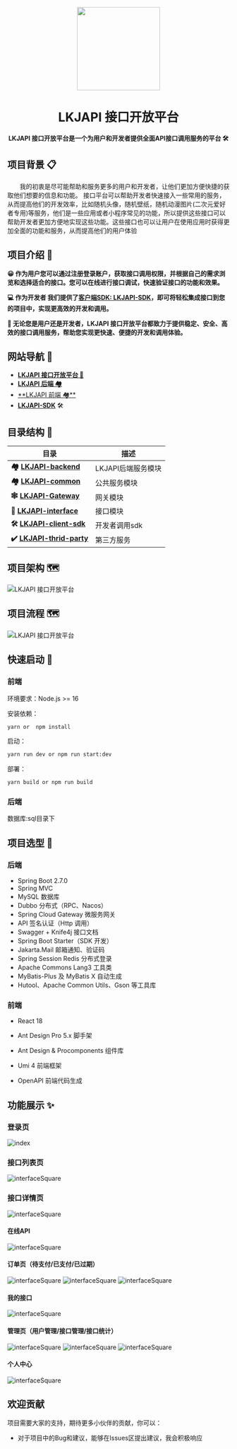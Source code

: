 <p align="center">
    <img src=https://img.qimuu.icu/typory/logo.gif width=188/>
</p>
<h1 align="center">LKJAPI 接口开放平台</h1>
<p align="center"><strong>LKJAPI 接口开放平台是一个为用户和开发者提供全面API接口调用服务的平台 🛠</strong></p>

## 项目背景 📋

&emsp;&emsp;我的初衷是尽可能帮助和服务更多的用户和开发者，让他们更加方便快捷的获取他们想要的信息和功能。
接口平台可以帮助开发者快速接入一些常用的服务，从而提高他们的开发效率，比如随机头像，随机壁纸，随机动漫图片(二次元爱好者专用)等服务，他们是一些应用或者小程序常见的功能，所以提供这些接口可以帮助开发者更加方便地实现这些功能。这些接口也可以让用户在使用应用时获得更加全面的功能和服务，从而提高他们的用户体验


## 项目介绍 🙋
**😀 作为用户您可以通过注册登录账户，获取接口调用权限，并根据自己的需求浏览和选择适合的接口。您可以在线进行接口调试，快速验证接口的功能和效果。**

**💻 作为开发者 我们提供了[客户端SDK: LKJAPI-SDK](./LKJAPI-client-sdk)，即可将轻松集成接口到您的项目中，实现更高效的开发和调用。**

**🏁 无论您是用户还是开发者，LKJAPI 接口开放平台都致力于提供稳定、安全、高效的接口调用服务，帮助您实现更快速、便捷的开发和调用体验。**
## 网站导航 🧭
-  **[LKJAPI 接口开放平台 🔗](https://github.com/LKJ-np/LKJAPI)**
- [**LKJAPI 后端 🏘️**](https://github.com/LKJ-np/LKJAPI)
- [**LKJAPI 前端 🏘**️](https://github.com/LKJ-np/LKJAPI-frontend)
-  **[LKJAPI-SDK](./LKJAPI-client-sdk)** 🛠

## 目录结构 📑
| 目录                                                                                                                                                        | 描述           |
|-----------------------------------------------------------------------------------------------------------------------------------------------------------|--------------|
| **🏘️ [LKJAPI-backend](./LKJAPI-backend)**                                                                                                                | LKJAPI后端服务模块 |
| **🏘️ [LKJAPI-common](./LKJAPI-common)**                                                                                                                  | 公共服务模块       |
| **🕸️ [LKJAPI-Gateway](./LKJAPI-Gateway)**                                                                                                                | 网关模块         |
| **🔗 [LKJAPI-interface](./LKJAPI-interface)**                                                                                                             | 接口模块         |
| **🛠 [LKJAPI-client-sdk](LKJAPI-client-sdk)**                                                                                                                           | 开发者调用sdk     |  |
| **✔️ [LKJAPI-thrid-party](LKJAPI-third-party)** | 第三方服务        |

## 项目架构 🗺

![LKJAPI 接口开放平台](./img/项目架构.png)

## 项目流程 🗺️

![LKJAPI 接口开放平台](./img/项目流程图.png)


## 快速启动 🚀
### 前端

环境要求：Node.js >= 16

安装依赖：

```bash
yarn or  npm install
```

启动：

```bash
yarn run dev or npm run start:dev
```

部署：

```bash
yarn build or npm run build
```

### 后端

数据库:sql目录下

## 项目选型 🎯

### **后端**

- Spring Boot 2.7.0
- Spring MVC
- MySQL 数据库
- Dubbo 分布式（RPC、Nacos）
- Spring Cloud Gateway 微服务网关
- API 签名认证（Http 调用）
- Swagger + Knife4j 接口文档
- Spring Boot Starter（SDK 开发）
- Jakarta.Mail 邮箱通知、验证码
- Spring Session Redis 分布式登录
- Apache Commons Lang3 工具类
- MyBatis-Plus 及 MyBatis X 自动生成
- Hutool、Apache Common Utils、Gson 等工具库

### 前端

- React 18

- Ant Design Pro 5.x 脚手架

- Ant Design & Procomponents 组件库

- Umi 4 前端框架

- OpenAPI 前端代码生成

## 功能展示 ✨
### 登录页

![index](./img/登录注册.png)

### 接口列表页

![interfaceSquare](./img/接口列表.png)


### 接口详情页

![interfaceSquare](./img/接口文档.png)

#### **在线API**

![interfaceSquare](./img/在线调用API.png)

#### **订单页（待支付/已支付/已过期）**

![interfaceSquare](./img/接口订单页1.png)
![interfaceSquare](./img/接口订单页2.png)
![interfaceSquare](./img/接口订单页3.png)


#### **我的接口**

![interfaceSquare](./img/已拥有的接口.png)

#### **管理页（用户管理/接口管理/接口统计）**

![interfaceSquare](./img/用户管理.png)
![interfaceSquare](./img/接口管理.png)
![interfaceSquare](./img/接口调用次数与购买次数统计.png)

#### **个人中心**

![interfaceSquare](./img/个人中心.png)

## 欢迎贡献

项目需要大家的支持，期待更多小伙伴的贡献，你可以：

- 对于项目中的Bug和建议，能够在Issues区提出建议，我会积极响应





